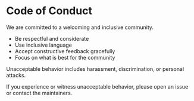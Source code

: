# Code of Conduct

We are committed to a welcoming and inclusive community.

- Be respectful and considerate
- Use inclusive language
- Accept constructive feedback gracefully
- Focus on what is best for the community

Unacceptable behavior includes harassment, discrimination, or personal attacks.

If you experience or witness unacceptable behavior, please open an issue or contact the maintainers.
